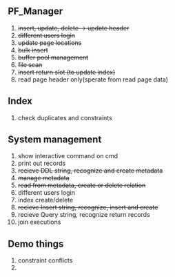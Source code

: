 ## PF_Manager

1. ~~insert, update, delete -> update header~~ 
2. ~~different users login~~
3. ~~update page locations~~
4. ~~bulk insert~~
5. ~~buffer pool management~~
6. ~~file scan~~ 
7. ~~insert return slot  (to update index)~~
8. read page header only(sperate from read page data)

## Index

1. check duplicates and constraints



## System management

1. show interactive command on cmd
2. print out records
3. ~~recieve DDL string, recognize and create metadata~~
4. ~~manage metadata~~
5. ~~read from metadata, create or delete relation~~
6. different users login
7. index create/delete
8. ~~recieve Insert string, recognize, insert and create~~ 
9. recieve Query string, recognize  return records
10. join executions

## Demo things

1. constraint conflicts
2. 